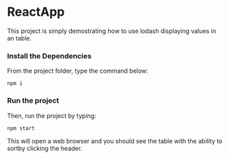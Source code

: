 # ReactApp

This project is simply demostrating how to use lodash displaying values in an table.

### Install the Dependencies

From the project folder, type the command below:

    npm i

### Run the project

Then, run the project by typing:

    npm start

This will open a web browser and you should see the table with the ability to sortby clicking the header.
